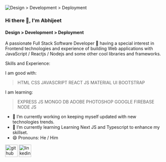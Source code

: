 ![Design > Development > Deployment](https://t4.ftcdn.net/jpg/03/08/82/39/360_F_308823955_XTMT8TNKmOYnPEwmEmfnskgNqQv3hQE5.jpg)

### Hi there 👋, I'm Abhijeet
#### Design > Development > Deployment

A passionate Full Stack Software Developer 🚀 having a special interest in Frontend technologies and experience of building Web applications with JavaScript / Reactjs / Nodejs and some other cool libraries and frameworks.

Skills and Experience:

I am good with: 

> HTML
> CSS
> JAVASCRIPT
> REACT JS
> MATERIAL UI 
> BOOTSTRAP

I am learning:

> EXPRESS JS
> MONGO DB
> ADOBE PHOTOSHOP
> GOOGLE FIREBASE
> NODE JS


- 🔭 I’m currently working on keeping myself updated with new technologies trends. 
- 🌱 I’m currently learning  Learning Next JS and Typescript to enhance my skillset. 
- 😄 Pronouns: He / Him 


[<img src='[https://upload.wikimedia.org/wikipedia/commons/9/91/Octicons-mark-github.svg](https://github.githubassets.com/images/modules/logos_page/GitHub-Mark.png)' alt='github' height='40'>](https://github.com/codingtech390)  [<img src='https://upload.wikimedia.org/wikipedia/commons/thumb/f/f8/LinkedIn_icon_circle.svg/2048px-LinkedIn_icon_circle.svg.png' alt='linkedin' height='40'>](https://www.linkedin.com/in/https://www.linkedin.com/in/abhijeet390//)  

